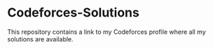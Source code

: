 # Codeforces-Solutions
This repository contains a link to my Codeforces profile where all my solutions are available.
